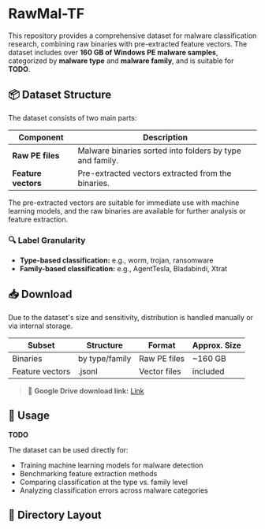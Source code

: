 # RawMal-TF
This repository provides a comprehensive dataset for malware classification research, combining raw binaries with pre-extracted feature vectors. The dataset includes over **160 GB of Windows PE malware samples**, categorized by **malware type** and **malware family**, and is suitable for **TODO**.

## 📦 Dataset Structure

The dataset consists of two main parts:

| Component               | Description                                                                 |
|-------------------------|-----------------------------------------------------------------------------|
| **Raw PE files**        | Malware binaries sorted into folders by type and family.                   |
| **Feature vectors**     | Pre-extracted vectors extracted from the binaries.  |

The pre-extracted vectors are suitable for immediate use with machine learning models, and the raw binaries are available for further analysis or feature extraction.

### 🔍 Label Granularity

- **Type-based classification:** e.g., worm, trojan, ransomware
- **Family-based classification:** e.g., AgentTesla, Bladabindi, Xtrat

## 📥 Download

Due to the dataset's size and sensitivity, distribution is handled manually or via internal storage.

| Subset          | Structure         | Format        | Approx. Size |
|------------------|------------------|---------------|--------------|
| Binaries         | by type/family   | Raw PE files  | ~160 GB      |
| Feature vectors  |     .jsonl       | Vector files  | included     |

> 🔗 **Google Drive download link:** [Link](https://drive.google.com/drive/folders/1wYQPjoZ48BaFmVeW3leMVocqHbjV6TBm?usp=sharing)

## 🧠 Usage

**TODO**

The dataset can be used directly for:

- Training machine learning models for malware detection
- Benchmarking feature extraction methods
- Comparing classification at the type vs. family level
- Analyzing classification errors across malware categories


## 📁 Directory Layout

